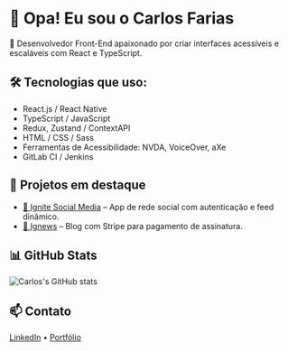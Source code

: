 # 👋 Opa! Eu sou o Carlos Farias

🚀 Desenvolvedor Front-End apaixonado por criar interfaces acessíveis e escaláveis com React e TypeScript.

## 🛠️ Tecnologias que uso:
- React.js / React Native
- TypeScript / JavaScript
- Redux, Zustand / ContextAPI
- HTML / CSS / Sass
- Ferramentas de Acessibilidade: NVDA, VoiceOver, aXe
- GitLab CI / Jenkins

## 💼 Projetos em destaque
- [📱 Ignite Social Media](https://github.com/CarlosFariass/ignite-social-media) – App de rede social com autenticação e feed dinâmico.
- [📰 Ignews](https://github.com/CarlosFariass/ignews) – Blog com Stripe para pagamento de assinatura.

## 📊 GitHub Stats
![Carlos's GitHub stats](https://github-readme-stats.vercel.app/api?username=CarlosFariass&show_icons=true&theme=tokyonight)

## 📫 Contato
[LinkedIn](https://www.linkedin.com/in/carlos-farias-86b7a2121/) • [Portfólio](https://carlos-farias-resume.vercel.app)
